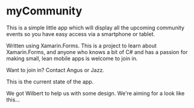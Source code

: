 # myCommunity

This is a simple little app which will display all the upcoming community events so you have easy access via a smartphone or tablet.

Written using Xamarin.Forms. This is a project to learn about Xamarin.Forms, and anyone who knows a bit of C# and has a passion for making small, lean mobile apps is welcome to join in.

Want to join in? Contact Angus or Jazz.

This is the current state of the app.


We got Wilbert to help us with some design. We're aiming for a look like this...




